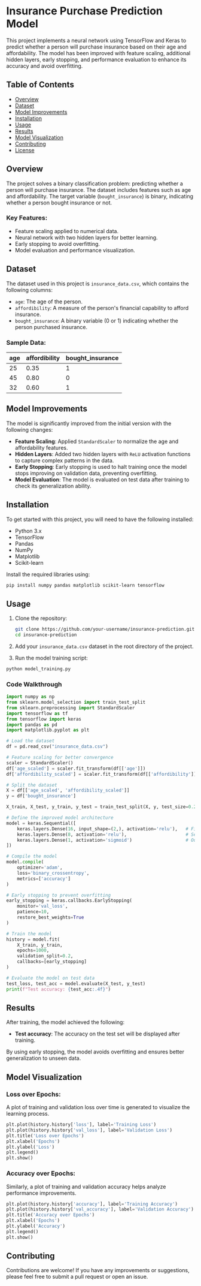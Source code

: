 # Insurance Purchase Prediction Model

This project implements a neural network using TensorFlow and Keras to predict whether a person will purchase insurance based on their age and affordability. The model has been improved with feature scaling, additional hidden layers, early stopping, and performance evaluation to enhance its accuracy and avoid overfitting.

## Table of Contents
- [Overview](#overview)
- [Dataset](#dataset)
- [Model Improvements](#model-improvements)
- [Installation](#installation)
- [Usage](#usage)
- [Results](#results)
- [Model Visualization](#model-visualization)
- [Contributing](#contributing)
- [License](#license)

## Overview
The project solves a binary classification problem: predicting whether a person will purchase insurance. The dataset includes features such as age and affordability. The target variable (`bought_insurance`) is binary, indicating whether a person bought insurance or not.

### Key Features:
- Feature scaling applied to numerical data.
- Neural network with two hidden layers for better learning.
- Early stopping to avoid overfitting.
- Model evaluation and performance visualization.

## Dataset
The dataset used in this project is `insurance_data.csv`, which contains the following columns:
- `age`: The age of the person.
- `affordibility`: A measure of the person's financial capability to afford insurance.
- `bought_insurance`: A binary variable (0 or 1) indicating whether the person purchased insurance.

### Sample Data:

| age | affordibility | bought_insurance |
|-----|---------------|------------------|
| 25  | 0.35          | 1                |
| 45  | 0.80          | 0                |
| 32  | 0.60          | 1                |

## Model Improvements
The model is significantly improved from the initial version with the following changes:
- **Feature Scaling**: Applied `StandardScaler` to normalize the age and affordability features.
- **Hidden Layers**: Added two hidden layers with `ReLU` activation functions to capture complex patterns in the data.
- **Early Stopping**: Early stopping is used to halt training once the model stops improving on validation data, preventing overfitting.
- **Model Evaluation**: The model is evaluated on test data after training to check its generalization ability.

## Installation
To get started with this project, you will need to have the following installed:
- Python 3.x
- TensorFlow
- Pandas
- NumPy
- Matplotlib
- Scikit-learn

Install the required libraries using:

```bash
pip install numpy pandas matplotlib scikit-learn tensorflow
```

## Usage
1. Clone the repository:
   ```bash
   git clone https://github.com/your-username/insurance-prediction.git
   cd insurance-prediction
   ```

2. Add your `insurance_data.csv` dataset in the root directory of the project.

3. Run the model training script:

```bash
python model_training.py
```

### Code Walkthrough
```python
import numpy as np 
from sklearn.model_selection import train_test_split
from sklearn.preprocessing import StandardScaler
import tensorflow as tf 
from tensorflow import keras 
import pandas as pd 
import matplotlib.pyplot as plt

# Load the dataset
df = pd.read_csv("insurance_data.csv")

# Feature scaling for better convergence
scaler = StandardScaler()
df['age_scaled'] = scaler.fit_transform(df[['age']])
df['affordibility_scaled'] = scaler.fit_transform(df[['affordibility']])

# Split the dataset
X = df[['age_scaled', 'affordibility_scaled']]
y = df['bought_insurance']

X_train, X_test, y_train, y_test = train_test_split(X, y, test_size=0.2, random_state=1)

# Define the improved model architecture
model = keras.Sequential([
    keras.layers.Dense(16, input_shape=(2,), activation='relu'),   # First hidden layer
    keras.layers.Dense(8, activation='relu'),                      # Second hidden layer
    keras.layers.Dense(1, activation='sigmoid')                    # Output layer
])

# Compile the model
model.compile(
    optimizer='adam',
    loss='binary_crossentropy',
    metrics=['accuracy']
)

# Early stopping to prevent overfitting
early_stopping = keras.callbacks.EarlyStopping(
    monitor='val_loss', 
    patience=10, 
    restore_best_weights=True
)

# Train the model
history = model.fit(
    X_train, y_train, 
    epochs=1000, 
    validation_split=0.2, 
    callbacks=[early_stopping]
)

# Evaluate the model on test data
test_loss, test_acc = model.evaluate(X_test, y_test)
print(f"Test accuracy: {test_acc:.4f}")
```

## Results
After training, the model achieved the following:
- **Test accuracy**: The accuracy on the test set will be displayed after training. 

By using early stopping, the model avoids overfitting and ensures better generalization to unseen data.

## Model Visualization
### Loss over Epochs:
A plot of training and validation loss over time is generated to visualize the learning process.

```python
plt.plot(history.history['loss'], label='Training Loss')
plt.plot(history.history['val_loss'], label='Validation Loss')
plt.title('Loss over Epochs')
plt.xlabel('Epochs')
plt.ylabel('Loss')
plt.legend()
plt.show()
```

### Accuracy over Epochs:
Similarly, a plot of training and validation accuracy helps analyze performance improvements.

```python
plt.plot(history.history['accuracy'], label='Training Accuracy')
plt.plot(history.history['val_accuracy'], label='Validation Accuracy')
plt.title('Accuracy over Epochs')
plt.xlabel('Epochs')
plt.ylabel('Accuracy')
plt.legend()
plt.show()
```

## Contributing
Contributions are welcome! If you have any improvements or suggestions, please feel free to submit a pull request or open an issue.